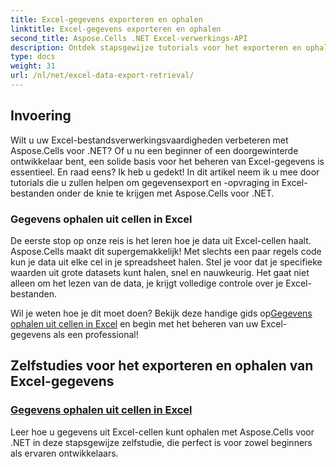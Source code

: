 ```yaml
---
title: Excel-gegevens exporteren en ophalen
linktitle: Excel-gegevens exporteren en ophalen
second_title: Aspose.Cells .NET Excel-verwerkings-API
description: Ontdek stapsgewijze tutorials voor het exporteren en ophalen van Excel-gegevens met Aspose.Cells voor .NET, perfect voor ontwikkelaars op elk vaardigheidsniveau.
type: docs
weight: 31
url: /nl/net/excel-data-export-retrieval/
---
```

## Invoering

Wilt u uw Excel-bestandsverwerkingsvaardigheden verbeteren met Aspose.Cells voor .NET? Of u nu een beginner of een doorgewinterde ontwikkelaar bent, een solide basis voor het beheren van Excel-gegevens is essentieel. En raad eens? Ik heb u gedekt! In dit artikel neem ik u mee door tutorials die u zullen helpen om gegevensexport en -opvraging in Excel-bestanden onder de knie te krijgen met Aspose.Cells voor .NET.

### Gegevens ophalen uit cellen in Excel

De eerste stop op onze reis is het leren hoe je data uit Excel-cellen haalt. Aspose.Cells maakt dit supergemakkelijk! Met slechts een paar regels code kun je data uit elke cel in je spreadsheet halen. Stel je voor dat je specifieke waarden uit grote datasets kunt halen, snel en nauwkeurig. Het gaat niet alleen om het lezen van de data, je krijgt volledige controle over je Excel-bestanden.

Wil je weten hoe je dit moet doen? Bekijk deze handige gids op[Gegevens ophalen uit cellen in Excel](./retrieve-data-from-cells-in-excel/) en begin met het beheren van uw Excel-gegevens als een professional!

## Zelfstudies voor het exporteren en ophalen van Excel-gegevens
### [Gegevens ophalen uit cellen in Excel](./retrieve-data-from-cells-in-excel/)
Leer hoe u gegevens uit Excel-cellen kunt ophalen met Aspose.Cells voor .NET in deze stapsgewijze zelfstudie, die perfect is voor zowel beginners als ervaren ontwikkelaars.